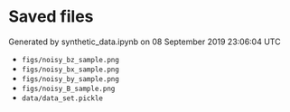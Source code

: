 # Saved files 


Generated by synthetic_data.ipynb on 08 September 2019 23:06:04 UTC

*  `figs/noisy_bz_sample.png` 
*  `figs/noisy_bx_sample.png` 
*  `figs/noisy_by_sample.png` 
*  `figs/noisy_B_sample.png` 
*  `data/data_set.pickle` 
